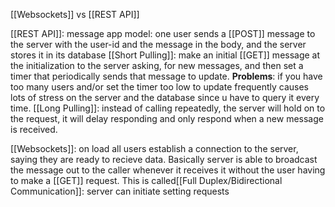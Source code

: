[[Websockets]] vs [[REST API]]

[[REST API]]: 
	message app model:
		one user sends a [[POST]] message to the server with the user-id and the message in the body, and the server stores it in its database
	[[Short Pulling]]: make an initial [[GET]] message at the initialization to the server asking, for new messages, and then set a timer that periodically sends that message to update.
	**Problems**: if you have too many users and/or set the timer too low to update frequently causes lots of stress on the server and the database since u have to query it every time.
	[[Long Pulling]]: instead of calling repeatedly, the server will hold on to the request, it will delay responding and only respond when a new message is received. 


[[Websockets]]: 
	on load all users establish a connection to the server, saying they are ready to recieve data. 
		Basically server is able to broadcast the message out to the caller whenever it receives it without the user having to make a [[GET]] request.
		This is called[[Full Duplex/Bidirectional Communication]]: server can initiate setting requests

